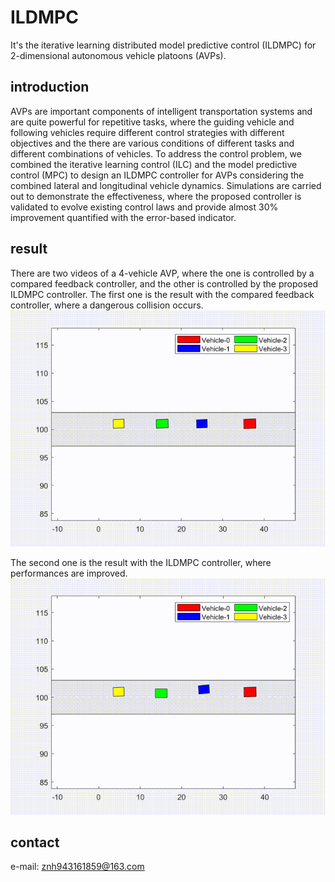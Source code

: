 # ILDMPC
It's the iterative learning distributed model predictive control (ILDMPC) for 2-dimensional autonomous vehicle platoons (AVPs). 
## introduction
AVPs are important components of intelligent transportation systems and are quite powerful for repetitive tasks, where the guiding vehicle and following vehicles require different control strategies with different objectives and the there are various 
conditions of different tasks and different combinations of vehicles. 
To address the control problem, we combined the iterative learning control (ILC) and the model predictive control (MPC) to design an ILDMPC controller for AVPs considering the combined lateral and longitudinal vehicle dynamics.
Simulations are carried out to demonstrate the effectiveness, where the proposed controller is validated to evolve existing control laws and provide almost 30\% improvement quantified with the error-based indicator. 
## result
There are two videos of a 4-vehicle AVP, where the one is controlled by a compared feedback controller, and the other is controlled by the proposed ILDMPC controller. 
The first one is the result with the compared feedback controller, where a dangerous collision occurs. 
![platoon_compared](https://github.com/ZNianHua/ILDMPC/blob/main/ILDMPC_video_iteration0.mat.gif)

The second one is the result with the ILDMPC controller, where performances are improved. 
![platoon_ILCMPC](https://github.com/ZNianHua/ILDMPC/blob/main/ILDMPC_video_iteration14.mat%2000_00_00-00_00_30.gif)
## contact
e-mail: znh943161859@163.com

